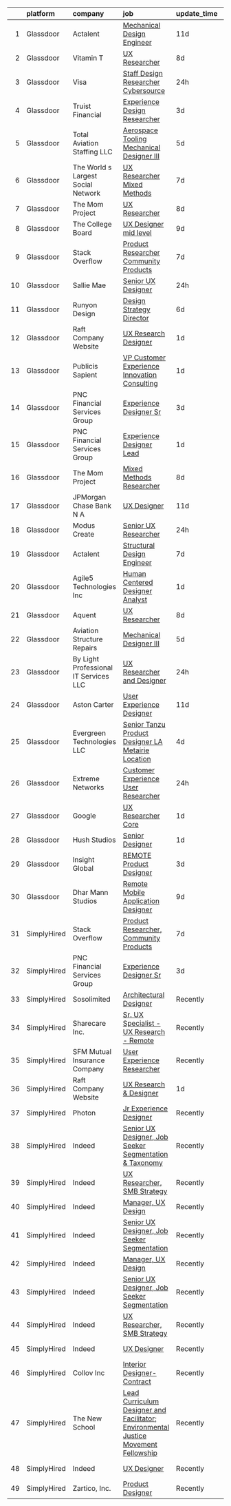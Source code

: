 

|    | platform    | company                               | job                                                                                                                                                                                                                                                                                                                                                                                                                                                                                                                                                                                                                                                                                                                                                                                                                                                                                                                                                                                                                                                                                                                                                                                                                                                                                                                                                                                                                                                                                                                                                                                                        | update_time   | location                 |
|---:|:------------|:--------------------------------------|:-----------------------------------------------------------------------------------------------------------------------------------------------------------------------------------------------------------------------------------------------------------------------------------------------------------------------------------------------------------------------------------------------------------------------------------------------------------------------------------------------------------------------------------------------------------------------------------------------------------------------------------------------------------------------------------------------------------------------------------------------------------------------------------------------------------------------------------------------------------------------------------------------------------------------------------------------------------------------------------------------------------------------------------------------------------------------------------------------------------------------------------------------------------------------------------------------------------------------------------------------------------------------------------------------------------------------------------------------------------------------------------------------------------------------------------------------------------------------------------------------------------------------------------------------------------------------------------------------------------|:--------------|:-------------------------|
|  1 | Glassdoor   | Actalent                              | [Mechanical Design Engineer](https://www.glassdoor.com/partner/jobListing.htm?pos=111&ao=1110586&s=58&guid=00000183021c4b63bd5389c0d5758f34&src=GD_JOB_AD&t=SR&vt=w&ea=1&cs=1_2b59fa3d&cb=1662187752652&jobListingId=1008086332796&cpc=2CAED5C921A5F994&jrtk=3-0-1gc11oislkltu801-1gc11oit8ia1u800-017229d998c9fcc8--6NYlbfkN0ChYVx_I3yfZ_JDY3EFoivtqvi_stwnZ_kRt8Dowt_l_d1ydueao4NE-oUleRJ4yhhR5OFf30khk7M_kireVAqUoPiw6o9HGl9MbcV8-REeytcG47fTYYRYJxkhbUNwbo74nZHyU4pG3JSre0amgNy1FsEE9jSVf3_tm5p8FOPXCvSc_ASmoE74F0wcKFVPMLpkvQzXfCnEupFJq5f4xjVn67wcuei-DAzbVL804ohe0KzSHx_DuPhakryfVE-t7WYgwzN6rkUytGHrKh6G5WYrJXOR7vWQWzNly0YT8DgFDewFfYqz9H18O98ldpCmQEB-Jb9yvohjs61a6pxygL2dDhCd6BW43Z85QJl2ICe4g1nmsqwxLp3EXObquLdLPpwe5X1W2HIPOo6JDxknfQRpCa6WXxVu8cNlpknq-vImRi_RlMQNL-e8ClhypQaeiVIIf_aTnfLwGxm6KC4efhoPuU00O8bSwdOs0Y9cUrHaOK9BgYrNXv-LN2LMabl7K5Cmp-00SXY1LCMqFmesgWJAmBwBgys2IsaiAgqyFSF1DLX2QtFXWAQMl1A6qY8r976pagou9Q73rDCbv4ZJOmgiH4Cu71836-Uc-V1zyGuj3KrnTCRlt75U25RNCFyCnCilm154QNY_GTYMYOOJ86wh7qJITXPJBVSkIzos2h-u9hE_h2fHhinj3wxTgzofWXxYU5i8HykyiEMF-YhUt8aRbrXT1AYfbHwWxIwOOcg-q8feczyDQkHoq4LRLksyqYlAN5jIeH-iiAuatvX37C8RI_Xf_L8lIoOXgrQbvFcUWsfnGFhQvSSY0i1QPi8gW4MTNgXopOInZn6GTJqtgu6lT-8ipFgBFafpa_nw2gR4ZyacIhPKozVJshixyA8C7eHULwIIvtIGzvWVZHz5jTZBQ_aYTZSNfbKdrGL-Gu7wVew4Fz7ubsbPEoYXnlriKWQbJIuVnDXi3yzBj5pgbYst)                                                                                                                                                                                                                                                      | 11d           | Ridley Park, PA          |
|  2 | Glassdoor   | Vitamin T                             | [UX Researcher](https://www.glassdoor.com/partner/jobListing.htm?pos=108&ao=1110586&s=58&guid=00000183021c4b63bd5389c0d5758f34&src=GD_JOB_AD&t=SR&vt=w&cs=1_ee5dabaa&cb=1662187752651&jobListingId=1008094005103&cpc=1CBFC3E34E2A31FF&jrtk=3-0-1gc11oislkltu801-1gc11oit8ia1u800-7f9475c5c7932d8a--6NYlbfkN0DMrcEu7yrtATojKJA7cEzGQ3FdRGWLh0CZQInL4ECGI6k5tN82kdM0cJmh4vC7Ggg9temFQ244RzG9fJ5s2FNn_IbN-_hRs3DBeFDaPq9nkpC3HmZblHYQE5ETVhiHKQU344ltiYtpK9psEwf2b636qUrcCt_uR5LtVQIlGy7f4sgrZNX4s9Z2xesr5D4JsbhIt8GaQ471hjusjRRA1vQ4MbxT9wf1Zr4usMY1Nq0Hos4YYX64Me_ZC_LSHoA0g8WXNFPOddCu1Unyq9tgUG-yGEVLAl44OMmb2uG73E6_Tup0roMVKi74MlCzV_Baa4QmT3W22tvyosGL5WVzXwFvdolihAMr5fRiNtZIR5Ka3FrXtBNm8TJQdntic1hXo7qWzfNOOF7zzAf5xBHwHvdZRiRwjqD8WCzMbGVANgubfppr8rNAbgwjDE9n-RVWMFm7ODDSANfTmJUoyOqJIeLx4W7cyo9RH0DohzrM1x4ukQ%3D%3D)                                                                                                                                                                                                                                                                                                                                                                                                                                                                                                                                                                                                                                                                                                                                                                            | 8d            | Menlo Park, CA           |
|  3 | Glassdoor   | Visa                                  | [Staff Design Researcher  Cybersource](https://www.glassdoor.com/partner/jobListing.htm?pos=120&ao=1136043&s=58&guid=00000183021c4b63bd5389c0d5758f34&src=GD_JOB_AD&t=SR&vt=w&cs=1_cdb4ca80&cb=1662187752652&jobListingId=1008115176003&jrtk=3-0-1gc11oislkltu801-1gc11oit8ia1u800-fcbd7dea325d2f0e-)                                                                                                                                                                                                                                                                                                                                                                                                                                                                                                                                                                                                                                                                                                                                                                                                                                                                                                                                                                                                                                                                                                                                                                                                                                                                                                      | 24h           | Austin, TX               |
|  4 | Glassdoor   | Truist Financial                      | [Experience Design Researcher](https://www.glassdoor.com/partner/jobListing.htm?pos=125&ao=1136043&s=58&guid=00000183021c4b63bd5389c0d5758f34&src=GD_JOB_AD&t=SR&vt=w&cs=1_26422c47&cb=1662187752653&jobListingId=1008103237216&jrtk=3-0-1gc11oislkltu801-1gc11oit8ia1u800-a0899f8ccefd4028-)                                                                                                                                                                                                                                                                                                                                                                                                                                                                                                                                                                                                                                                                                                                                                                                                                                                                                                                                                                                                                                                                                                                                                                                                                                                                                                              | 3d            | Orlando, FL              |
|  5 | Glassdoor   | Total Aviation Staffing  LLC          | [Aerospace Tooling Mechanical Designer III](https://www.glassdoor.com/partner/jobListing.htm?pos=117&ao=1136043&s=58&guid=00000183021c4b63bd5389c0d5758f34&src=GD_JOB_AD&t=SR&vt=w&ea=1&cs=1_5972c07a&cb=1662187752652&jobListingId=1008099806394&jrtk=3-0-1gc11oislkltu801-1gc11oit8ia1u800-34447b325c85e8e3-)                                                                                                                                                                                                                                                                                                                                                                                                                                                                                                                                                                                                                                                                                                                                                                                                                                                                                                                                                                                                                                                                                                                                                                                                                                                                                            | 5d            | Macomb, MI               |
|  6 | Glassdoor   | The World s Largest Social Network    | [UX Researcher  Mixed Methods ](https://www.glassdoor.com/partner/jobListing.htm?pos=105&ao=1110586&s=58&guid=00000183021c4b63bd5389c0d5758f34&src=GD_JOB_AD&t=SR&vt=w&ea=1&cs=1_2745cb64&cb=1662187752650&jobListingId=1008096980689&cpc=56C4EA4A1A191A49&jrtk=3-0-1gc11oislkltu801-1gc11oit8ia1u800-35799963d9046fc4--6NYlbfkN0DSgjPPcnEdvoK3uuxfISLALE6pB1FR7YSHOr_tSg5_QGIhoz_2VqUepdcKLBLI_zRE0eu3KcAFBf_h5YlCXzqzrShHOJh1EHt5hZ4pWymPE0gfdWnb7UTUhs5rjYR-PcswrTeMzyLW3VNbxA-Gnykct-6BoQRQTmsz9dAWAXg7fFa9ceYhn7Mkq3t2h0Hi8KoExED3_W2aP7dU1APU6gISMoLugD6mnZTiyFuc-ydDH0J749MfnvXjSLGAQdYYxxPA2NINGY7Ko5jCUk5DENWdVLIlse7GV0SSO7FbIErrBcm2T-t4VZHEy9BVg3SDEqpFZ0fvKMT6KowMZRowQ2x0Dt3rX6zux93uy67UR3wJD7JhrrPVeLkTWmFPO9XtFM7oFW4I8c_kKbbWutKu_PnhzEAutASJ0t-7XXu8Jd27XoHXdMJB9EO0VhF2CIs3IwxWnYLqGcPN6ZIVWFGDyhTjsCU0pATCYijaPSBRHpJIRida6gVrYyfjm0oFhmminTK1pqXQ5FhIp-Iuh7DFuF9kJRYw0QS8FYfK23NiBi5VKOXZg7J7MTMC7dbyLbW5Gtda-GvEwZOqlB22FikmYrNX)                                                                                                                                                                                                                                                                                                                                                                                                                                                                                                                                                                                                                                                   | 7d            | Menlo Park, CA           |
|  7 | Glassdoor   | The Mom Project                       | [UX Researcher](https://www.glassdoor.com/partner/jobListing.htm?pos=104&ao=1110586&s=58&guid=00000183021c4b63bd5389c0d5758f34&src=GD_JOB_AD&t=SR&vt=w&cs=1_0e08280b&cb=1662187752650&jobListingId=1008094382915&cpc=0FE1F5EA2BC84A01&jrtk=3-0-1gc11oislkltu801-1gc11oit8ia1u800-bd3f134bc8d19219--6NYlbfkN0BDp_epf89aHDQhKpPegNJQ_ldQpEFZQsM9OcONMGxWx6pU56EKHF58QjVdAUvn2gXRtfyd_1WHfS740PurOM6Hx029Xn7VZZUDEG84zVaQob4FsQimi6mSk5RPERqfD6Ie5MIgYQodhByEv93feRT9rPRYHFogKK_NOmgx2C_5wdp4y3ItsKpZSBqsHER4OZoVdff4mJnyn0gQGoaQ8TBQv3kaD4JcJa1ZCdnXm3rhVL8TEsCww9uWeRzF6j9szXMMf36-c3DgkYJv36hG1BT-uC_BQammqIBjAAXjOugOgPsncoSd-Y7zNwP4YCHAcR1G86TZihHbtUhSYQ7Go1kBooj8ufSlUapbCdpXpRPDF2IetZ7PlxrRvIsoeYrAtfi5wgTNFUz2r1invFY9ChlxCjPH_qg59ZBRI7pXNbgBlzPCSFnF3U_kwPdy-QXqiyvPXk9w85hjLvwFCpSd7JD6Uz0noJouqlkNlw3tM8BBIOr7TQztl3INBvqRjv2BPbVELlhkMS2mR1IDmtnx5wIyGseOSw_Ry_FwTpvZJ73P1y0qktTb1YF3XtVDuOSWKsk%3D)                                                                                                                                                                                                                                                                                                                                                                                                                                                                                                                                                                                                                                                                                          | 8d            | Menlo Park, CA           |
|  8 | Glassdoor   | The College Board                     | [UX Designer   mid level](https://www.glassdoor.com/partner/jobListing.htm?pos=113&ao=1136043&s=58&guid=00000183021c4b63bd5389c0d5758f34&src=GD_JOB_AD&t=SR&vt=w&cs=1_e8df7c95&cb=1662187752652&jobListingId=1008092282363&jrtk=3-0-1gc11oislkltu801-1gc11oit8ia1u800-086a4eae3be896a2-)                                                                                                                                                                                                                                                                                                                                                                                                                                                                                                                                                                                                                                                                                                                                                                                                                                                                                                                                                                                                                                                                                                                                                                                                                                                                                                                   | 9d            | Remote                   |
|  9 | Glassdoor   | Stack Overflow                        | [Product Researcher  Community Products](https://www.glassdoor.com/partner/jobListing.htm?pos=127&ao=1136043&s=58&guid=00000183021c4b63bd5389c0d5758f34&src=GD_JOB_AD&t=SR&vt=w&ea=1&cs=1_8b20f290&cb=1662187752653&jobListingId=1008097196038&jrtk=3-0-1gc11oislkltu801-1gc11oit8ia1u800-6a8be1e13104ec87-)                                                                                                                                                                                                                                                                                                                                                                                                                                                                                                                                                                                                                                                                                                                                                                                                                                                                                                                                                                                                                                                                                                                                                                                                                                                                                               | 7d            | New York, NY             |
| 10 | Glassdoor   | Sallie Mae                            | [Senior UX Designer](https://www.glassdoor.com/partner/jobListing.htm?pos=116&ao=1136043&s=58&guid=00000183021c4b63bd5389c0d5758f34&src=GD_JOB_AD&t=SR&vt=w&cs=1_3443967d&cb=1662187752652&jobListingId=1008114233324&jrtk=3-0-1gc11oislkltu801-1gc11oit8ia1u800-7ff4eda7a9b5fbb3-)                                                                                                                                                                                                                                                                                                                                                                                                                                                                                                                                                                                                                                                                                                                                                                                                                                                                                                                                                                                                                                                                                                                                                                                                                                                                                                                        | 24h           | Remote                   |
| 11 | Glassdoor   | Runyon Design                         | [Design Strategy Director](https://www.glassdoor.com/partner/jobListing.htm?pos=124&ao=1136043&s=58&guid=00000183021c4b63bd5389c0d5758f34&src=GD_JOB_AD&t=SR&vt=w&cs=1_4c7d6cf8&cb=1662187752653&jobListingId=1008098203317&jrtk=3-0-1gc11oislkltu801-1gc11oit8ia1u800-97290d91c8fcfaa1-)                                                                                                                                                                                                                                                                                                                                                                                                                                                                                                                                                                                                                                                                                                                                                                                                                                                                                                                                                                                                                                                                                                                                                                                                                                                                                                                  | 6d            | Brooklyn, NY             |
| 12 | Glassdoor   | Raft Company Website                  | [UX Research   Designer](https://www.glassdoor.com/partner/jobListing.htm?pos=123&ao=1136043&s=58&guid=00000183021c4b63bd5389c0d5758f34&src=GD_JOB_AD&t=SR&vt=w&ea=1&cs=1_7b2ae28d&cb=1662187752653&jobListingId=1008111305571&jrtk=3-0-1gc11oislkltu801-1gc11oit8ia1u800-6b28d26856a37e52-)                                                                                                                                                                                                                                                                                                                                                                                                                                                                                                                                                                                                                                                                                                                                                                                                                                                                                                                                                                                                                                                                                                                                                                                                                                                                                                               | 1d            | San Antonio, TX          |
| 13 | Glassdoor   | Publicis Sapient                      | [VP Customer Experience   Innovation Consulting](https://www.glassdoor.com/partner/jobListing.htm?pos=122&ao=1136043&s=58&guid=00000183021c4b63bd5389c0d5758f34&src=GD_JOB_AD&t=SR&vt=w&cs=1_9fe6c750&cb=1662187752653&jobListingId=1008112627575&jrtk=3-0-1gc11oislkltu801-1gc11oit8ia1u800-fa4566fd28f64526-)                                                                                                                                                                                                                                                                                                                                                                                                                                                                                                                                                                                                                                                                                                                                                                                                                                                                                                                                                                                                                                                                                                                                                                                                                                                                                            | 1d            | New York, NY             |
| 14 | Glassdoor   | PNC Financial Services Group          | [Experience Designer Sr](https://www.glassdoor.com/partner/jobListing.htm?pos=102&ao=1110586&s=58&guid=00000183021c4b63bd5389c0d5758f34&src=GD_JOB_AD&t=SR&vt=w&cs=1_9cf89bb5&cb=1662187752650&jobListingId=1008104792358&cpc=C3517E2410EFB392&jrtk=3-0-1gc11oislkltu801-1gc11oit8ia1u800-ff44ceab15903012--6NYlbfkN0AMofH_6zXbiqn6xehDj89HQNfpf30LHk40Y3Yl5cZTpm-EXukPQNetNbgZyPcaSjlGWrSERsypk3ETcFugrhPCjtbFd-kQTDkg12O05d7R8po7B1jvwbwUIkQOiBWnFkePtPbjDklBC6t5yWsxn_1lWOeq0-ULhCBEBnhe85jllLG2pxx0B2Sgj8x72hahJN_DlrDGEEVTT0erg8ggQTHXmOaOZ_G3TRhxN0TN_yhrstHOcHYMUpwMlyUfWfpRittszQbdPuu-5Gsk_Xs8AHvfU4C_ZcwSZbdTd7ZEG-cFqi5dfizSVvSb_4InlVwF_dWVLSc1tRnlwXnR9pPXdPDCI2awyz95Ku5aIsxQqrXS6Aud3a8mojXMfucOgz7U5pRXYfTppONZkwjmClsfG2bX13yElsCl2a8s_GlSU5JJ8mE_gCT5ODkCLprZqvvNcASP5yTvZnSt39nyBf-MgS2NHlxXLFgwAt4ElU_cVShw0zbD9G3Ck2-IVuLEFKWBbcyrh4s6HJgF-ks0DmC3mqDPfQRkTEAmZ_9o1Vf_sRsjMh5XlNzNvceRYz7zIjZQHc8pQGrb-tXGJ0u4ixU1rxf-ksnzGM7cjpGEeF2BmIFSaTfhJipNPlbCQCWnzn4S1igStMthucV8RVW0qI4Cf4vJrobCyLAyIysTRxgu9k8VgN5K4fF9ad_Qrr8kmpqdNMMFel9Gwn81Z_NfTz4M9PsZInrEnG8XkvmnZKS8Fak1J54xtrl8yGRV6G5MI_lTkX1cb2Ymf8Iz0kO5A42Hto6eIQ0iJGT2INAPN0cfgF5eb2IJdswJdyLv3cRtI2An9yOYxORbGO5scgutTdTWr4DtkJNqeCFWN65lppbaUNyupgZhY3xQ_6X5KLvbxhNUCFHf_X7oXtQH_P3tv31Pw8Cl8zX6p5YyCcfMzLz-ODzBXzJyDxHm2KNI60gHX-8ng4eSH4x_n4etvBAhwoWMFLlHKIcOU1zrOT7dCGct0OOrXB61hxAT8tPcZ7kTwTqU5_oOCGIdf813pu82BU-Krj9keCH6B7LZPj-Qsq2XEWigKxiP4iGT4UDculfLep-5VN1RvijdZq8qHhlwygd5QW_fBsBmJicy9JkoNtVaErkZcvGPOv-JAtPkaPMjzMSFvXjNkVhIcla6SYaLEBZueXpvW7zMjTXv2OOD7lnENsOcGagbZrEujyaSGzn_takpHwI%3D)                 | 3d            | Pittsburgh, PA           |
| 15 | Glassdoor   | PNC Financial Services Group          | [Experience Designer Lead](https://www.glassdoor.com/partner/jobListing.htm?pos=101&ao=1110586&s=58&guid=00000183021c4b63bd5389c0d5758f34&src=GD_JOB_AD&t=SR&vt=w&cs=1_f5a8d285&cb=1662187752649&jobListingId=1008110838607&cpc=7F925F5888094D6A&jrtk=3-0-1gc11oislkltu801-1gc11oit8ia1u800-77e2c13d94bffa67--6NYlbfkN0AMofH_6zXbiqn6xehDj89HQNfpf30LHk40Y3Yl5cZTpm-EXukPQNetNbgZyPcaSjlLzHh7Pj1nkQkgNAE7JUeRjrEPGwGP3xPfeyOT5gmWvg3TjvN5z_qOnS5dJSaJgKhuGEtMZtH2D4OJl24xVW9_coU9-1pKeH-Pj1QtGH8uz1xiJf4iCAKJHryoFmn_UPmy9RjNIzeUY50Jaw8qLOb6jusP03r9FNx_NgCdS2L7dCgReOlUF6eu5TUZG0t-6-1YDlhtD4WOn4FvGzsTZWjhUFgVI7h67uRN6SG-HwY0yBidHb9mfI0EL2cOHLLrOn5zXv-ZMeuApurfHaV3vByPgB74YPgcihi8e6j_BTj8EcWHrTNJNdqiKLv__3Y1BOnbRgR1HjUdl7xrnSpYdC88jLmUFPJbikDelmQgswe0NVEgrTXbkbyChcitZEPHsmfhIehv0a6ZOgmHCrc164sid5PIdazwYb04sUlOf3XAbsBxwdNeeVQCDq5uzDUfhDvhOoRdNa0QqxqpujPlykPiJaPntFXl1nVori-UCfZ4uGUxEdUCZGAZFfZ3tun-z8GZrCFa7t5o7tFuBJqZ3WtnqlbQ2fJvIZXO81LLd1KGLJBGNhnHCL7-R6ru__n33epamnHAUSY2YvkfiPUVVuzIP0O4Z8T8zt2Ck7zwqW8InFsFAEkjICCb5_0nF1BlwGrhvUeqWk93Xfu1yi7W9TWx1uRSvIzPyqHBFQNjujkA4iD5luvSOyCKMQd052LcNgm1vIT1xIp9DXdAcLFPNXUSIk9DME1TH9x8na-1qkKx0PPTfYS1WAh5b9sq-TST6j1Tjm4023Zc5yrIfjOxmyUNELZjGhb8pWTzDNV7kgcRGpnka-d3eSqILTdIeb4kYZN-WdEGEj9jc61pgxPQzQ_tu6tTGbha7zoRPvlQGvGpHGjLOOyuna2nm-4ltV6XP0I8AAcOdedtOJUiBrSHLrln-Ot6XdGAfnCzieWDo9mCJB224xWO6Mkxe_Y4EOR6l1Npp-_znAvVXURaozwm4kwWdg_JSrTra0upzTcnHYydWSXUORR6O1NutYa-WG0v_qGnZSkfyAkqZv_k-tpBktWYFdAoFW6oKAhGl-3LShWvSo5YwJS4GVI1f76PAK0a266KBkAFomn-JZ-UTrLli2YciaGV7Y0Rxo_omM_AXpIaQT-1pEpojxhZiT-uZp8A-Hk-og18zTXHlQ%3D%3D) | 1d            | Pittsburgh, PA           |
| 16 | Glassdoor   | The Mom Project                       | [Mixed Methods Researcher](https://www.glassdoor.com/partner/jobListing.htm?pos=103&ao=1110586&s=58&guid=00000183021c4b63bd5389c0d5758f34&src=GD_JOB_AD&t=SR&vt=w&cs=1_196e517f&cb=1662187752650&jobListingId=1008094382917&cpc=5EFBB0462F9C6B7A&jrtk=3-0-1gc11oislkltu801-1gc11oit8ia1u800-8c903439d4ff906b--6NYlbfkN0BDp_epf89aHDQhKpPegNJQ_ldQpEFZQsM9OcONMGxWx6pU56EKHF58QjVdAUvn2gXRtfyd_1WHfRqH7uSYUoli7EfV8YcLh__QN_kzLfROH08YDIKIwMuniaRo_ENTOGdY07fs4-FSf0PJeGrLNJ_EMdkIDNONtKuommK3wVKiT6oxe4yuKOfO15ChvxKwZpFeTiJNXMC1ZZmdSr8XNbTvqO4ia7AJpOmrSgKruU2Zlqu6CZXu4XKvYzlOp8JaXF_J9ligzOClCVmXO43Dgcwhi5RI3wZtKysPGvGpdau7eJWgFSAX5vDSpA5U0Zt6hbH156WABw5WoOrai3BsahNBedrvak8VCua1Aq8PNoG9I8vVNjkBKiDCxuer2ngfqAvtYOIrBv2edABueWHxTn0p5PEXx7yXPlp-t2J7Lsixkyvr8Iva8dZ7JEPK8YGxDFuPOxNrRWZtqUIH08e_6ZkFn-y0smcDgfEg4KgpvG8W6JyRhjhK2xLZhTOn6g22auErN8eAKi08JXv9YY1NUNWTX0_kjgon8KrYjk2sOrpmKDLVplr27Ew2qG14kVxsPI0%3D)                                                                                                                                                                                                                                                                                                                                                                                                                                                                                                                                                                                                                                                                               | 8d            | Menlo Park, CA           |
| 17 | Glassdoor   | JPMorgan Chase Bank  N A              | [UX Designer](https://www.glassdoor.com/partner/jobListing.htm?pos=126&ao=1136043&s=58&guid=00000183021c4b63bd5389c0d5758f34&src=GD_JOB_AD&t=SR&vt=w&cs=1_f135de4f&cb=1662187752653&jobListingId=1008087365752&jrtk=3-0-1gc11oislkltu801-1gc11oit8ia1u800-50b7487379b535df-)                                                                                                                                                                                                                                                                                                                                                                                                                                                                                                                                                                                                                                                                                                                                                                                                                                                                                                                                                                                                                                                                                                                                                                                                                                                                                                                               | 11d           | Jersey City, NJ          |
| 18 | Glassdoor   | Modus Create                          | [Senior UX Researcher](https://www.glassdoor.com/partner/jobListing.htm?pos=128&ao=1136043&s=58&guid=00000183021c4b63bd5389c0d5758f34&src=GD_JOB_AD&t=SR&vt=w&ea=1&cs=1_d973c639&cb=1662187752653&jobListingId=1008114351264&jrtk=3-0-1gc11oislkltu801-1gc11oit8ia1u800-e3bc2d0ca96ae0ab-)                                                                                                                                                                                                                                                                                                                                                                                                                                                                                                                                                                                                                                                                                                                                                                                                                                                                                                                                                                                                                                                                                                                                                                                                                                                                                                                 | 24h           | Boston, MA               |
| 19 | Glassdoor   | Actalent                              | [Structural Design Engineer](https://www.glassdoor.com/partner/jobListing.htm?pos=110&ao=1110586&s=58&guid=00000183021c4b63bd5389c0d5758f34&src=GD_JOB_AD&t=SR&vt=w&ea=1&cs=1_903729c7&cb=1662187752652&jobListingId=1008097893420&cpc=FB7E4A1762AE5BEC&jrtk=3-0-1gc11oislkltu801-1gc11oit8ia1u800-9c2d748765d76736--6NYlbfkN0ChYVx_I3yfZ_JDY3EFoivtqvi_stwnZ_kRt8Dowt_l_d1ydueao4NE-oUleRJ4yhg8o0u738vB5RZZE160cZlgEiKKV6OHZYicYQxxNMt4CPH_2bCJFUapOFjDzzS4ZUrZQxVNAtKPI2Q7MIS2JjoKoaJh7OUzAAhTuzJvS23PcWIFehpKcoVt5LhiUYlKiRc4A6pI50EBF-Rq8fJ2PyrLwNl3aN-WOiIL3tGhP0c1utrZva1gpqevrn2BmoNzIbSZzIlCDPNPRvQI-eC36uo6Czh6CPjzOSREuvbhx2CFLQo81YzQ5JWdmLceRgoAZx3EXilem6VhFC6TeNZJHVTDiMBVCp0pNFqib9XR9sIaW-tdZDDgKrczMGwmzIUG8e1b70I4BHJ03P45cRZjIz2BwcdDkl3H8igA3R2M8p9kf1vtaV3_5psqVO8QgcoUrK4O6qnFYeO63uAfZ9taefaZOoaEZgbQrZflxYInXMeyE0SQUGBpJmEmYh-ZYViTRILXma2LFMUPj2NVzUvMpn9i6HKtqsUql5CMGKqf_GVzOGAFKCIeUmX8pSNNJ_5MzmpP2gYhyZxk5SRB4TxQiU7FZ8NB3gH5c9qlRbv3A3c3usy7uDS6z6_EU4W7yB7fWLRI0YqAtOrHH2cLvgsvs9kMG6chSY0hslxk5RGayZgYHD3DWBbGlYIkJOFj4EFAgLg6Z7fL86SQGHfhzF5pdFrrddNUxnKauKDztq7jGNiLuTS4J9pLiC8FTWSWuOr1h9M4d0dt2wPEgSeNlDvg7HSLCPF0GJQGP_RjZJcXZ4Da3wLL-Wuiux2TgLSwK8_LrH8wamvtbuva8j4ri1RxwTEOa9G1uvI7qttqWM6Z6gGWDVo2vApTebPsReI5ElkG-Cvjww8jP1WxINh6ANk5JxBwDr2CPqmuVZa0bO8DuxkiLM7vsDusahP23n6tx2c5CzIuSUVthS1lv9qdZQ-G7RvJV-UO7SOSk-I%3D)                                                                                                                                                                                                                                        | 7d            | Ridley Park, PA          |
| 20 | Glassdoor   | Agile5 Technologies  Inc              | [Human Centered Designer Analyst](https://www.glassdoor.com/partner/jobListing.htm?pos=121&ao=1136043&s=58&guid=00000183021c4b63bd5389c0d5758f34&src=GD_JOB_AD&t=SR&vt=w&ea=1&cs=1_c46ff1b4&cb=1662187752653&jobListingId=1008109715339&jrtk=3-0-1gc11oislkltu801-1gc11oit8ia1u800-b739c3857f8f3cfe-)                                                                                                                                                                                                                                                                                                                                                                                                                                                                                                                                                                                                                                                                                                                                                                                                                                                                                                                                                                                                                                                                                                                                                                                                                                                                                                      | 1d            | Clarksburg, WV           |
| 21 | Glassdoor   | Aquent                                | [UX Researcher](https://www.glassdoor.com/partner/jobListing.htm?pos=106&ao=1110586&s=58&guid=00000183021c4b63bd5389c0d5758f34&src=GD_JOB_AD&t=SR&vt=w&cs=1_8a0395c1&cb=1662187752650&jobListingId=1008094068121&cpc=32EE424DE2B657EB&jrtk=3-0-1gc11oislkltu801-1gc11oit8ia1u800-99edb61b41aee604--6NYlbfkN0DMrcEu7yrtATojKJA7cEzGQ3FdRGWLh0CZQInL4ECGI9gD0Wolx9R2v-Aex0-GK073JfeDa6HIKTE7_wlPVOTQI7EgKAEN1KjxTrheletNfAugbl_Jx99Ysu2lsmOBFJLYVrZAT7wSHe4eQ5zK1Ve8XCMYYkxNdRd7MRSmRJWg0WJ4HwxMclGE4JXUmNUE8-RRgISXAts1t4u6jM4Qes_d-LH5TAg-ny5PTagUcXFsTHRvQQc05-f0c9-G3-CNFsB3CWKS7VFucTjbt3dQOgkh_02YL0E4HxSkQ4IxPt32yei4tTpmTRk2bUhUkUwXxrHlTRzayiE7OkwhmyMGqs-o4y2L_L1NXR0CANK1lxbkjnE6dOFVL0LoeEADHoM9ARGy10u_nwfQl4-Qzb19HmVzPANcCXjWNfqPA3R11wlCVhgOhz8w_PdtBQYIOkqp1xQMp9xFI14Zqw%3D%3D)                                                                                                                                                                                                                                                                                                                                                                                                                                                                                                                                                                                                                                                                                                                                                                                                            | 8d            | Menlo Park, CA           |
| 22 | Glassdoor   | Aviation Structure Repairs            | [Mechanical Designer III](https://www.glassdoor.com/partner/jobListing.htm?pos=114&ao=1136043&s=58&guid=00000183021c4b63bd5389c0d5758f34&src=GD_JOB_AD&t=SR&vt=w&ea=1&cs=1_62726f42&cb=1662187752652&jobListingId=1008100186478&jrtk=3-0-1gc11oislkltu801-1gc11oit8ia1u800-19fa27eecfd78bea-)                                                                                                                                                                                                                                                                                                                                                                                                                                                                                                                                                                                                                                                                                                                                                                                                                                                                                                                                                                                                                                                                                                                                                                                                                                                                                                              | 5d            | Macomb, MI               |
| 23 | Glassdoor   | By Light Professional IT Services LLC | [UX Researcher and Designer](https://www.glassdoor.com/partner/jobListing.htm?pos=115&ao=1136043&s=58&guid=00000183021c4b63bd5389c0d5758f34&src=GD_JOB_AD&t=SR&vt=w&cs=1_e0c6fee7&cb=1662187752652&jobListingId=1008114917330&jrtk=3-0-1gc11oislkltu801-1gc11oit8ia1u800-d2053a01e16a0bd1-)                                                                                                                                                                                                                                                                                                                                                                                                                                                                                                                                                                                                                                                                                                                                                                                                                                                                                                                                                                                                                                                                                                                                                                                                                                                                                                                | 24h           | Remote                   |
| 24 | Glassdoor   | Aston Carter                          | [User Experience Designer](https://www.glassdoor.com/partner/jobListing.htm?pos=109&ao=1110586&s=58&guid=00000183021c4b63bd5389c0d5758f34&src=GD_JOB_AD&t=SR&vt=w&ea=1&cs=1_e5c68bdb&cb=1662187752651&jobListingId=1008086333558&cpc=2CAED5C921A5F994&jrtk=3-0-1gc11oislkltu801-1gc11oit8ia1u800-96e031f29daad7e6--6NYlbfkN0ChYVx_I3yfZ_JDY3EFoivtqvi_stwnZ_kRt8Dowt_l_d1ydueao4NEv8X4QANiVn8qjFw-wkkj1OEDXrlAN5wUWPWaZCRQAvWHptzUdgqTLONJMrky3XVvSHzY-sHpvkm3rpb-KMmV7M8gwxso0cwAK8ZjC-7ZHVgIRn946ZPOQMAAm0ZpTPhLWj9jztgd2PsQajAv8wc-3fGlcJLBF-dqmHNx7mC_ASNKxcmOEF3Q9-wTGCI2GAIofTkCKXzdHG6IigHPwfdfOZM3I6J_DxPvrdILH4ydiZz3dilXOF97mZYQ60rf6CGlDw7VzJZgmpoZsRhAGp3rtTrlLtMREbVDLjbQgngotrGcqCL73lp5rC3y4GdTaHJCgiz9qw8elJmhiuFskHlhgo53JF8P9pmeUx14TgnOpZTn8w3VGus-dXvqrRVD9iT4m_UfacM0xqu1bwymWniftcS-oEUBY8P-tUuKLB4sio4susUSDapTghRLL1l3SBRHHWi4L294nB9lUHjPl87taMIBALETiquZ7yMttguZqANSch5YTzajmql8p5WQgEnnoWiBCYSU7JSsb7sRlvE-J2wJtm_KJSQhTMZT2sBkx9CXxrRBFsf0WNHCBXK8oAxUW-Hy6JD2NszaZmXTxtuiPUcmK9DDxaiQrcTh4rbaQW2HzN5oeieJPP7rEAhnxWc4S12MU55x1hmJK5pUowgHazPflsHq2IKMjmXuvAhRmyy8rUo7pTcq6iLw_IKxf65F9q1Tx1iPjWRQyub-xtNKXnmgaRsDoN2bHyqUWypLQgAGL7Jo-KVRELp9uWxZZKxvO-4kEtQ45tNjaJhgRLZv1QesYjsAHPMNvBWtbhUPaxbZP3wZvzF2Zx_8_A8oOFNCy5yniewLQEOOGn49VdqH1v9gXR_eVtTVV4Iqrk9UK6_Rn7eOcYq8ax7SVfomgyM7mwLbslHIisNe4-jRfmqOZQ%3D%3D)                                                                                                                                                                                                                                                            | 11d           | New York, NY             |
| 25 | Glassdoor   | Evergreen Technologies  LLC           | [Senior Tanzu Product Designer  LA   Metairie Location](https://www.glassdoor.com/partner/jobListing.htm?pos=129&ao=1136043&s=58&guid=00000183021c4b63bd5389c0d5758f34&src=GD_JOB_AD&t=SR&vt=w&ea=1&cs=1_7a4a0130&cb=1662187752654&jobListingId=1008101658239&jrtk=3-0-1gc11oislkltu801-1gc11oit8ia1u800-c6640368b92f29d4-)                                                                                                                                                                                                                                                                                                                                                                                                                                                                                                                                                                                                                                                                                                                                                                                                                                                                                                                                                                                                                                                                                                                                                                                                                                                                                | 4d            | Metairie, LA             |
| 26 | Glassdoor   | Extreme Networks                      | [Customer Experience User Researcher](https://www.glassdoor.com/partner/jobListing.htm?pos=118&ao=1136043&s=58&guid=00000183021c4b63bd5389c0d5758f34&src=GD_JOB_AD&t=SR&vt=w&cs=1_bf4c0f63&cb=1662187752652&jobListingId=1008114863387&jrtk=3-0-1gc11oislkltu801-1gc11oit8ia1u800-20ad01afe9fa41f7-)                                                                                                                                                                                                                                                                                                                                                                                                                                                                                                                                                                                                                                                                                                                                                                                                                                                                                                                                                                                                                                                                                                                                                                                                                                                                                                       | 24h           | California               |
| 27 | Glassdoor   | Google                                | [UX Researcher  Core](https://www.glassdoor.com/partner/jobListing.htm?pos=119&ao=1136043&s=58&guid=00000183021c4b63bd5389c0d5758f34&src=GD_JOB_AD&t=SR&vt=w&cs=1_39553152&cb=1662187752652&jobListingId=1008111471132&jrtk=3-0-1gc11oislkltu801-1gc11oit8ia1u800-5f781c500a24abfb-)                                                                                                                                                                                                                                                                                                                                                                                                                                                                                                                                                                                                                                                                                                                                                                                                                                                                                                                                                                                                                                                                                                                                                                                                                                                                                                                       | 1d            | New York, NY             |
| 28 | Glassdoor   | Hush Studios                          | [Senior Designer](https://www.glassdoor.com/partner/jobListing.htm?pos=112&ao=1136043&s=58&guid=00000183021c4b63bd5389c0d5758f34&src=GD_JOB_AD&t=SR&vt=w&cs=1_c6be2c60&cb=1662187752651&jobListingId=1008110942193&jrtk=3-0-1gc11oislkltu801-1gc11oit8ia1u800-aacaa0183ed612b9-)                                                                                                                                                                                                                                                                                                                                                                                                                                                                                                                                                                                                                                                                                                                                                                                                                                                                                                                                                                                                                                                                                                                                                                                                                                                                                                                           | 1d            | Brooklyn, NY             |
| 29 | Glassdoor   | Insight Global                        | [REMOTE   Product Designer](https://www.glassdoor.com/partner/jobListing.htm?pos=107&ao=1110586&s=58&guid=00000183021c4b63bd5389c0d5758f34&src=GD_JOB_AD&t=SR&vt=w&cs=1_6f3eefee&cb=1662187752651&jobListingId=1008103397130&cpc=32EE424DE2B657EB&jrtk=3-0-1gc11oislkltu801-1gc11oit8ia1u800-8f60cc771d92ca93--6NYlbfkN0BKkHZu3wF05EeDimN_p6sYpKCMArvwa95YdH7UpkaBCqc7l59ErwqcmBgkDtjqpj5jNwnCVUava5LmrHXDuaUv7iaAu9vpl9KjnYC-95bHai4TvFVBzohoccRSf5q6_8UKV--TGUWBbJEoRgBJU-cY6i86KFu2wQyvt37LHQ-WBn3iamkOtMxy2SN2XQ_MbhZBAE6H3jOuFDrOInw4zKycmpeejoCnUiVZSs8x4zsjUBWo2vTFhC0y5YJ4zxJwecNWN7b3YXNOmQtqMWPUp5B4E4ZLQkDmyaVRev213l5dt8tYXUKyii7nBVVPMFRDtqd8yqOlBBWmuogHSwsfgwUFbwPdo2E8arzXA1u6eH3TcvtQ67HaZuNtOxm8gkOSQoxza--Y4MmIOt2qMSZGyeGfNVgGq6rQt8Ml9QOxBokGjt7egyaF-Wbov_YRlF3jUVsfFHDe4sPU83rqB5QJWdScoFUfCB0hOtugz315XbQBsPPxMhvinxWt)                                                                                                                                                                                                                                                                                                                                                                                                                                                                                                                                                                                                                                                                                                                                                            | 3d            | Dearborn, MI             |
| 30 | Glassdoor   | Dhar Mann Studios                     | [Remote Mobile Application Designer](https://www.glassdoor.com/partner/jobListing.htm?pos=130&ao=1136043&s=58&guid=00000183021c4b63bd5389c0d5758f34&src=GD_JOB_AD&t=SR&vt=w&ea=1&cs=1_4a7e8aef&cb=1662187752654&jobListingId=1008090242917&jrtk=3-0-1gc11oislkltu801-1gc11oit8ia1u800-08bc5fa4cfca7635-)                                                                                                                                                                                                                                                                                                                                                                                                                                                                                                                                                                                                                                                                                                                                                                                                                                                                                                                                                                                                                                                                                                                                                                                                                                                                                                   | 9d            | Burbank, CA              |
| 31 | SimplyHired | Stack Overflow                        | [Product Researcher, Community Products](https://www.simplyhired.com/job/wv8R4VoVorbLkUAwPqogBFTQPLXvu6rNw48wfeLT4ZSAHIZxVVe_Cg?q=generative+designer)                                                                                                                                                                                                                                                                                                                                                                                                                                                                                                                                                                                                                                                                                                                                                                                                                                                                                                                                                                                                                                                                                                                                                                                                                                                                                                                                                                                                                                                     | 7d            | New York, NY             |
| 32 | SimplyHired | PNC Financial Services Group          | [Experience Designer Sr](https://www.simplyhired.com/job/-3t9b0FLR60hzhWqKn8BGhpLrFPpxV8d4MAZLPLO2B2N--9kNqm-FA?q=generative+designer)                                                                                                                                                                                                                                                                                                                                                                                                                                                                                                                                                                                                                                                                                                                                                                                                                                                                                                                                                                                                                                                                                                                                                                                                                                                                                                                                                                                                                                                                     | 3d            | Pittsburgh, PA           |
| 33 | SimplyHired | Sosolimited                           | [Architectural Designer](https://www.simplyhired.com/job/1wnZZjS_T2B-Khb33FLg8m5W26VpFJO-O7M0joPbDLzOi2-l3WqCTg?q=generative+designer)                                                                                                                                                                                                                                                                                                                                                                                                                                                                                                                                                                                                                                                                                                                                                                                                                                                                                                                                                                                                                                                                                                                                                                                                                                                                                                                                                                                                                                                                     | Recently      | Boston, MA               |
| 34 | SimplyHired | Sharecare Inc.                        | [Sr. UX Specialist - UX Research - Remote](https://www.simplyhired.com/job/yAXt4bmQ8xuHM9-XoGMSvIshFuvl9QBMranrz7qLOKTM0oYizHKPlg?q=generative+designer)                                                                                                                                                                                                                                                                                                                                                                                                                                                                                                                                                                                                                                                                                                                                                                                                                                                                                                                                                                                                                                                                                                                                                                                                                                                                                                                                                                                                                                                   | Recently      | Atlanta, GA              |
| 35 | SimplyHired | SFM Mutual Insurance Company          | [User Experience Researcher](https://www.simplyhired.com/job/q7YkSDr49eIMyGsjnEsWzQDcdRzh4LJi6vHhnUzHogohwIPFoCfm4w?q=generative+designer)                                                                                                                                                                                                                                                                                                                                                                                                                                                                                                                                                                                                                                                                                                                                                                                                                                                                                                                                                                                                                                                                                                                                                                                                                                                                                                                                                                                                                                                                 | Recently      | Bloomington, MN          |
| 36 | SimplyHired | Raft Company Website                  | [UX Research & Designer](https://www.simplyhired.com/job/URatac6bpAIYRzm_hAtGfLipFFeqbI8SMqz5hIqK-JGO_W7WVsCY5g?q=generative+designer)                                                                                                                                                                                                                                                                                                                                                                                                                                                                                                                                                                                                                                                                                                                                                                                                                                                                                                                                                                                                                                                                                                                                                                                                                                                                                                                                                                                                                                                                     | 1d            | San Antonio, TX          |
| 37 | SimplyHired | Photon                                | [Jr Experience Designer](https://www.simplyhired.com/job/SdzAOEZoU-bi9Aw0NC50mr1-ESRDMqjcRPLJr9nLyVQZDJJ27f_LFw?q=generative+designer)                                                                                                                                                                                                                                                                                                                                                                                                                                                                                                                                                                                                                                                                                                                                                                                                                                                                                                                                                                                                                                                                                                                                                                                                                                                                                                                                                                                                                                                                     | Recently      | Dallas, TX               |
| 38 | SimplyHired | Indeed                                | [Senior UX Designer, Job Seeker Segmentation & Taxonomy](https://www.simplyhired.com/job/N5TC9Cb3qd3rwb9XJiUhN82r3JfQBY-2vA1JlllQGzZuw3xBnMUj1A?q=generative+designer)                                                                                                                                                                                                                                                                                                                                                                                                                                                                                                                                                                                                                                                                                                                                                                                                                                                                                                                                                                                                                                                                                                                                                                                                                                                                                                                                                                                                                                     | Recently      | United States            |
| 39 | SimplyHired | Indeed                                | [UX Researcher, SMB Strategy](https://www.simplyhired.com/job/f6xfgRp6ncb3mweiYpJl0lcNh6RqwiRhOXD0BcxGCk6ks_GAha9s_g?q=generative+designer)                                                                                                                                                                                                                                                                                                                                                                                                                                                                                                                                                                                                                                                                                                                                                                                                                                                                                                                                                                                                                                                                                                                                                                                                                                                                                                                                                                                                                                                                | Recently      | Austin, TX +1 location   |
| 40 | SimplyHired | Indeed                                | [Manager, UX Design](https://www.simplyhired.com/job/Bq589sK4IRMfwF5-KARscZ6LsNo2I05ZrwbHgWV1WMmQn8wB-Cg3yw?q=generative+designer)                                                                                                                                                                                                                                                                                                                                                                                                                                                                                                                                                                                                                                                                                                                                                                                                                                                                                                                                                                                                                                                                                                                                                                                                                                                                                                                                                                                                                                                                         | Recently      | United States            |
| 41 | SimplyHired | Indeed                                | [Senior UX Designer, Job Seeker Segmentation](https://www.simplyhired.com/job/JrNU4Yvrr9S_901VrmynkMtIOaHZEXEgMmlvCyRsAG6n-ymmoIqNqA?q=generative+designer)                                                                                                                                                                                                                                                                                                                                                                                                                                                                                                                                                                                                                                                                                                                                                                                                                                                                                                                                                                                                                                                                                                                                                                                                                                                                                                                                                                                                                                                | Recently      | Seattle, WA              |
| 42 | SimplyHired | Indeed                                | [Manager, UX Design](https://www.simplyhired.com/job/Bq589sK4IRMfwF5-KARscZ6LsNo2I05ZrwbHgWV1WMmQn8wB-Cg3yw?q=generative+designer)                                                                                                                                                                                                                                                                                                                                                                                                                                                                                                                                                                                                                                                                                                                                                                                                                                                                                                                                                                                                                                                                                                                                                                                                                                                                                                                                                                                                                                                                         | Recently      | United States            |
| 43 | SimplyHired | Indeed                                | [Senior UX Designer, Job Seeker Segmentation](https://www.simplyhired.com/job/JrNU4Yvrr9S_901VrmynkMtIOaHZEXEgMmlvCyRsAG6n-ymmoIqNqA?q=generative+designer)                                                                                                                                                                                                                                                                                                                                                                                                                                                                                                                                                                                                                                                                                                                                                                                                                                                                                                                                                                                                                                                                                                                                                                                                                                                                                                                                                                                                                                                | Recently      | Seattle, WA +4 locations |
| 44 | SimplyHired | Indeed                                | [UX Researcher, SMB Strategy](https://www.simplyhired.com/job/f6xfgRp6ncb3mweiYpJl0lcNh6RqwiRhOXD0BcxGCk6ks_GAha9s_g?q=generative+designer)                                                                                                                                                                                                                                                                                                                                                                                                                                                                                                                                                                                                                                                                                                                                                                                                                                                                                                                                                                                                                                                                                                                                                                                                                                                                                                                                                                                                                                                                | Recently      | Austin, TX               |
| 45 | SimplyHired | Indeed                                | [UX Designer](https://www.simplyhired.com/job/URziMhrNTaKa1PLKfIfrhF-GuRmaj4gn2FhVHZfhBU3tWsV0R0J4dw?q=generative+designer)                                                                                                                                                                                                                                                                                                                                                                                                                                                                                                                                                                                                                                                                                                                                                                                                                                                                                                                                                                                                                                                                                                                                                                                                                                                                                                                                                                                                                                                                                | Recently      | United States            |
| 46 | SimplyHired | Collov Inc                            | [Interior Designer-Contract](https://www.simplyhired.com/job/BWulXfwm_DajYkRoVR_cHEZ0YAw0ZzUYn4k1ZR9ZbVk7SbJZhkaf0Q?q=generative+designer)                                                                                                                                                                                                                                                                                                                                                                                                                                                                                                                                                                                                                                                                                                                                                                                                                                                                                                                                                                                                                                                                                                                                                                                                                                                                                                                                                                                                                                                                 | Recently      | Remote                   |
| 47 | SimplyHired | The New School                        | [Lead Curriculum Designer and Facilitator; Environmental Justice Movement Fellowship](https://www.simplyhired.com/job/c6lhlmUs3xLaS3m7eNDTz0T_YGz-rVT_GYuG8d1ALSvVQJ27OD_xHg?q=generative+designer)                                                                                                                                                                                                                                                                                                                                                                                                                                                                                                                                                                                                                                                                                                                                                                                                                                                                                                                                                                                                                                                                                                                                                                                                                                                                                                                                                                                                        | Recently      | New York, NY             |
| 48 | SimplyHired | Indeed                                | [UX Designer](https://www.simplyhired.com/job/URziMhrNTaKa1PLKfIfrhF-GuRmaj4gn2FhVHZfhBU3tWsV0R0J4dw?q=generative+designer)                                                                                                                                                                                                                                                                                                                                                                                                                                                                                                                                                                                                                                                                                                                                                                                                                                                                                                                                                                                                                                                                                                                                                                                                                                                                                                                                                                                                                                                                                | Recently      | United States            |
| 49 | SimplyHired | Zartico, Inc.                         | [Product Designer](https://www.simplyhired.com/job/AvkylNGa_FTWwzDheU-xbU3PC5c2lQt485zSSNtwwzBQ_MAFGKFPgw?q=generative+designer)                                                                                                                                                                                                                                                                                                                                                                                                                                                                                                                                                                                                                                                                                                                                                                                                                                                                                                                                                                                                                                                                                                                                                                                                                                                                                                                                                                                                                                                                           | Recently      | Remote                   |